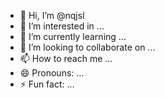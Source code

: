 - 👋 Hi, I’m @nqjsl
- 👀 I’m interested in ...
- 🌱 I’m currently learning ...
- 💞️ I’m looking to collaborate on ...
- 📫 How to reach me ...
- 😄 Pronouns: ...
- ⚡ Fun fact: ...

<!---
nqjsl/nqjsl is a ✨ special ✨ repository because its `README.md` (this file) appears on your GitHub profile.
You can click the Preview link to take a look at your changes.
--->

